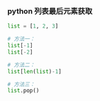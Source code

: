 
### python 列表最后元素获取
```python
list = [1, 2, 3]

# 方法一：
list[-1]
list[-2]

# 方法二：
list[len(list)-1]

# 方法三：
list.pop()
```
